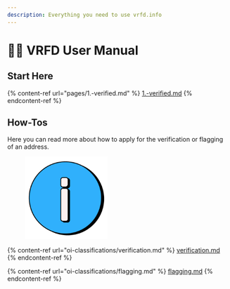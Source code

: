 ```yaml
---
description: Everything you need to use vrfd.info
---
```


# 🧑‍🏫 VRFD User Manual

## Start Here

{% content-ref url="pages/1.-verified.md" %}
[1.-verified.md](pages/1.-verified.md)
{% endcontent-ref %}

## How-Tos

Here you can read more about how to apply for the verification or flagging of an address.

<figure><img src=".gitbook/assets/unknown_animation.gif" alt="" width="188"><figcaption></figcaption></figure>

{% content-ref url="oi-classifications/verification.md" %}
[verification.md](oi-classifications/verification.md)
{% endcontent-ref %}

{% content-ref url="oi-classifications/flagging.md" %}
[flagging.md](oi-classifications/flagging.md)
{% endcontent-ref %}
